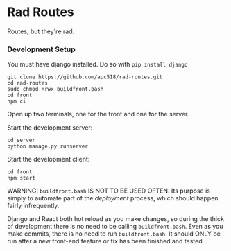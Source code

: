 # Rad Routes

Routes, but they're rad.

### Development Setup
You must have django installed. Do so with `pip install django`

```
git clone https://github.com/apc518/rad-routes.git
cd rad-routes
sudo chmod +rwx buildfront.bash
cd front
npm ci
```

Open up two terminals, one for the front and one for the server.

Start the development server:
```
cd server
python manage.py runserver
```

Start the development client:
```
cd front
npm start
```

WARNING: `buildfront.bash` IS NOT TO BE USED OFTEN. Its purpose is simply to automate part of the _deployment_ process, which should happen fairly infrequently.

Django and React both hot reload as you make changes, so during the thick of development there is no need to be calling `buildfront.bash`. Even as you make commits, there is no need to run `buildfront.bash`. It should ONLY be run after a new front-end feature or fix has been finished and tested.